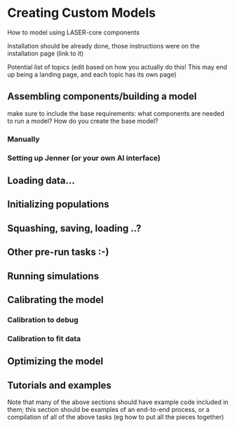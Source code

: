 # Creating Custom Models

How to model using LASER-core components

Installation should be already done, those instructions were on the installation page (link to it)


Potential list of topics (edit based on how you actually do this! This may end up being a landing page, and each topic has its own page)

## Assembling components/building a model

make sure to include the base requirements: what components are needed to run a model? How do you create the base model?

### Manually

### Setting up Jenner (or your own AI interface)

## Loading data...

## Initializing populations

## Squashing, saving, loading ..?

## Other pre-run tasks :-)

## Running simulations

## Calibrating the model

### Calibration to debug

### Calibration to fit data

## Optimizing the model

## Tutorials and examples

Note that many of the above sections should have example code included in them; this section should be examples of an end-to-end process, or a compilation of all of the above tasks (eg how to put all the pieces together)